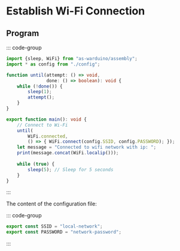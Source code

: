 # Establish Wi-Fi Connection

## Program

::: code-group
```ts [AS]
import {sleep, WiFi} from "as-warduino/assembly";
import * as config from "./config";

function until(attempt: () => void,
               done: () => boolean): void {
    while (!done()) {
        sleep(1);
        attempt();
    }
}

export function main(): void {
    // Connect to Wi-Fi
    until(
        WiFi.connected,
        () => { WiFi.connect(config.SSID, config.PASSWORD); });
    let message = "Connected to wifi network with ip: ";
    print(message.concat(WiFi.localip()));
   
    while (true) {
        sleep(5); // Sleep for 5 seconds
    }
}
```
:::

The content of the configuration file:


::: code-group

```ts [AS]
export const SSID = "local-network";
export const PASSWORD = "network-password";
```

:::

